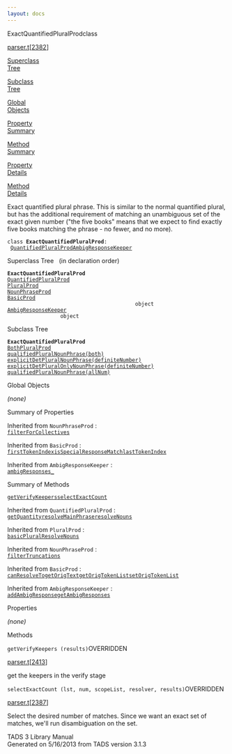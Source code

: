 ```yaml
---
layout: docs
---
```

<span class="title">ExactQuantifiedPluralProd</span><span class="type">class</span>

[parser.t](../file/parser.t.html)\[[2382](../source/parser.t.html#2382)\]

[Superclass  
Tree](#_SuperClassTree_)

[Subclass  
Tree](#_SubClassTree_)

[Global  
Objects](#_ObjectSummary_)

[Property  
Summary](#_PropSummary_)

[Method  
Summary](#_MethodSummary_)

[Property  
Details](#_Properties_)

[Method  
Details](#_Methods_)



Exact quantified plural phrase. This is similar to the normal quantified
plural, but has the additional requirement of matching an unambiguous
set of the exact given number ("the five books" means that we expect to
find exactly five books matching the phrase - no fewer, and no more).

`class `**`ExactQuantifiedPluralProd`**` :   `[`QuantifiedPluralProd`](../object/QuantifiedPluralProd.html)[`AmbigResponseKeeper`](../object/AmbigResponseKeeper.html)



<span id="_SuperClassTree_"></span>



<span class="hdln">Superclass Tree</span>   (in declaration order)



**`ExactQuantifiedPluralProd`**  
[`QuantifiedPluralProd`](../object/QuantifiedPluralProd.html)  
[`PluralProd`](../object/PluralProd.html)  
[`NounPhraseProd`](../object/NounPhraseProd.html)  
[`BasicProd`](../object/BasicProd.html)  
`                                         object`  
[`AmbigResponseKeeper`](../object/AmbigResponseKeeper.html)  
`                 object`  
<span id="_SubClassTree_"></span>



<span class="hdln">Subclass Tree</span>  



**`ExactQuantifiedPluralProd`**  
[`BothPluralProd`](../object/BothPluralProd.html)  
[`qualifiedPluralNounPhrase(both)`](../object/qualifiedPluralNounPhrase(both).html)  
[`explicitDetPluralNounPhrase(definiteNumber)`](../object/explicitDetPluralNounPhrase(definiteNumber).html)  
[`explicitDetPluralOnlyNounPhrase(definiteNumber)`](../object/explicitDetPluralOnlyNounPhrase(definiteNumber).html)  
[`qualifiedPluralNounPhrase(allNum)`](../object/qualifiedPluralNounPhrase(allNum).html)  
<span id="_ObjectSummary_"></span>



<span class="hdln">Global Objects</span>  



*(none)* <span id="_PropSummary_"></span>



<span class="hdln">Summary of Properties</span>  









Inherited from `NounPhraseProd` :  
[`filterForCollectives`](../object/NounPhraseProd.html#filterForCollectives)

Inherited from `BasicProd` :  
[`firstTokenIndex`](../object/BasicProd.html#firstTokenIndex)[`isSpecialResponseMatch`](../object/BasicProd.html#isSpecialResponseMatch)[`lastTokenIndex`](../object/BasicProd.html#lastTokenIndex)

Inherited from `AmbigResponseKeeper` :  
[`ambigResponses_`](../object/AmbigResponseKeeper.html#ambigResponses_)

<span id="_MethodSummary_"></span>



<span class="hdln">Summary of Methods</span>  



[`getVerifyKeepers`](#getVerifyKeepers)[`selectExactCount`](#selectExactCount)

Inherited from `QuantifiedPluralProd` :  
[`getQuantity`](../object/QuantifiedPluralProd.html#getQuantity)[`resolveMainPhrase`](../object/QuantifiedPluralProd.html#resolveMainPhrase)[`resolveNouns`](../object/QuantifiedPluralProd.html#resolveNouns)

Inherited from `PluralProd` :  
[`basicPluralResolveNouns`](../object/PluralProd.html#basicPluralResolveNouns)

Inherited from `NounPhraseProd` :  
[`filterTruncations`](../object/NounPhraseProd.html#filterTruncations)

Inherited from `BasicProd` :  
[`canResolveTo`](../object/BasicProd.html#canResolveTo)[`getOrigText`](../object/BasicProd.html#getOrigText)[`getOrigTokenList`](../object/BasicProd.html#getOrigTokenList)[`setOrigTokenList`](../object/BasicProd.html#setOrigTokenList)

Inherited from `AmbigResponseKeeper` :  
[`addAmbigResponse`](../object/AmbigResponseKeeper.html#addAmbigResponse)[`getAmbigResponses`](../object/AmbigResponseKeeper.html#getAmbigResponses)

<span id="_Properties_"></span>



<span class="hdln">Properties</span>  



*(none)* <span id="_Methods_"></span>



<span class="hdln">Methods</span>  



<span id="getVerifyKeepers"></span>

`getVerifyKeepers (results)`<span class="rem">OVERRIDDEN</span>

[parser.t](../file/parser.t.html)\[[2413](../source/parser.t.html#2413)\]



get the keepers in the verify stage



<span id="selectExactCount"></span>

`selectExactCount (lst, num, scopeList, resolver, results)`<span class="rem">OVERRIDDEN</span>

[parser.t](../file/parser.t.html)\[[2387](../source/parser.t.html#2387)\]



Select the desired number of matches. Since we want an exact set of
matches, we'll run disambiguation on the set.





TADS 3 Library Manual  
Generated on 5/16/2013 from TADS version 3.1.3



